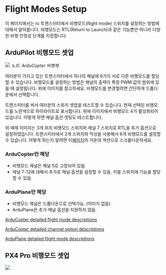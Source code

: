 # Flight Modes Setup

이 페이지에서는 rc 트랜스미터에서 비행모드(flight mode) 스위치를 설정하는 방법에 대해서 알아봅니다. 비행모드는 RTL(Return to Launch)과 같은 기능뿐만 아니라 다양한 비행 안정성 단계를 지정합니다.

## ArduPilot 비행모드 셋업
![](ArduCopterFlightMode.jpg)
*노트: ArduCopter 비행체*

여러분이 가지고 있는 트랜스미터에서 하나의 채널에 6가지 서로 다른 비행모드를 할당할 수 있습니다. 비행모드를 설정하는 방법은 채널의 출력이 특정 PWM 값의 범위에 있을 때 설정됩니다. 위에 이미지를 참고하세요. 비행모드를 변경할려면 간단하게 드롭다운에서 선택합니다.

트랜스미터를 켜서 여러분의 스위치 셋업을 테스트할 수 있습니다. 현재 선택된 비행모드를 노란색으로 하이라이트로 표시합니다. 위에 이미지에서 비행모드 4가 활성화되어 있습니다. 이렇게 하면 채널 옵션 셋팅도 테스트합니다.

위 예제 이미지는 3개 위치 비행모드 스위치와 채널 7 스위치로 RTL을 추가 옵션으로 설정하였습니다. 트랜스미터에서 2개 스위치와 믹싱을 사용해서 6개 비행모드를 설정할 수 있습니다. 어떻게 하는지 알려면 이[페이지](http://ardupilot.org/copter/docs/common-rc-transmitter-flight-mode-configuration.html#common-rc-transmitter-flight-mode-configuration)의 가운데 섹션으로 스크롤다운하세요.

### ArduCopter만 해당
* 비행모드 채널은 채널 5로 고정되어 있음
* 채널 7-12에 대해서 추가로 채널 옵션을 설정할 수 있음. 이들 스위치에 기능을 할당할 수 있음.

### ArduPlane만 해당
* 비행모드 채널은 드롭다운으로 선택가능. (이미지 없음)
* ArduPlane은 추가 채널 옵션을 지원하지 않음.

[ArduCopter detailed flight mode descriptions](http://ardupilot.org/copter/docs/flight-modes.html)

[ArduCopter detailed channel option descriptions](http://ardupilot.org/copter/docs/channel-7-and-8-options.html#configuration)

[ArduPlane detailed flight mode descriptions](http://ardupilot.org/plane/docs/flight-modes.html)

## PX4 Pro 비행모드 셋업
![](PX4SingleChannelFlightMode.jpg)
